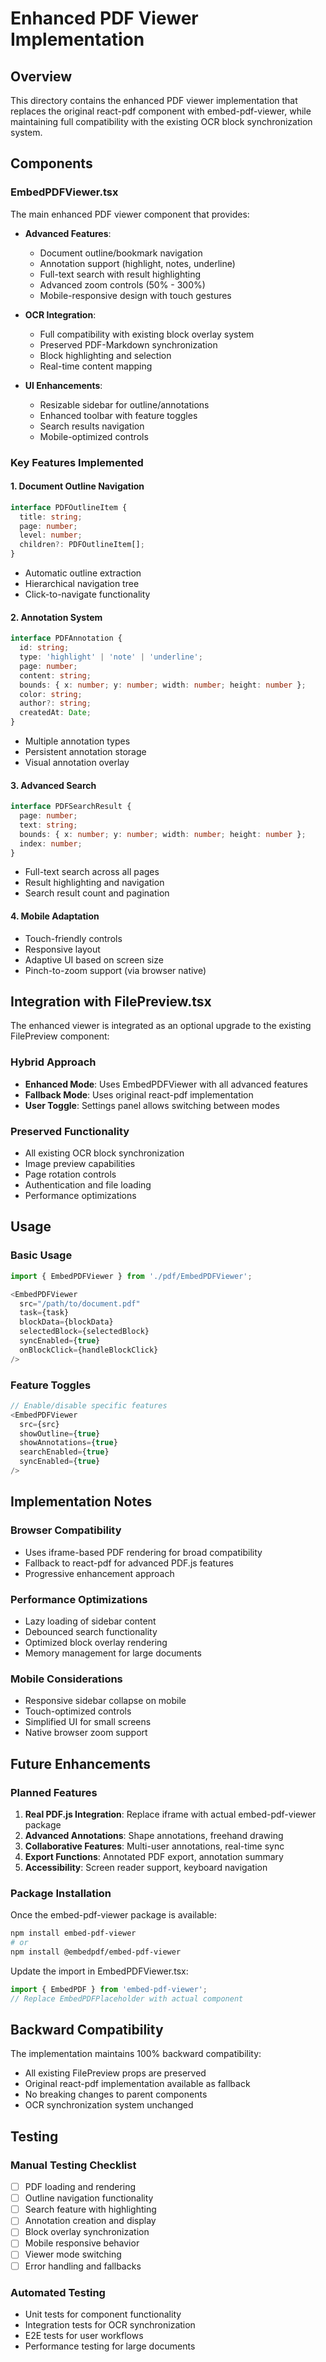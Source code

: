 # Enhanced PDF Viewer Implementation

## Overview

This directory contains the enhanced PDF viewer implementation that replaces the original react-pdf component with embed-pdf-viewer, while maintaining full compatibility with the existing OCR block synchronization system.

## Components

### EmbedPDFViewer.tsx
The main enhanced PDF viewer component that provides:

- **Advanced Features**:
  - Document outline/bookmark navigation
  - Annotation support (highlight, notes, underline)
  - Full-text search with result highlighting
  - Advanced zoom controls (50% - 300%)
  - Mobile-responsive design with touch gestures

- **OCR Integration**:
  - Full compatibility with existing block overlay system
  - Preserved PDF-Markdown synchronization
  - Block highlighting and selection
  - Real-time content mapping

- **UI Enhancements**:
  - Resizable sidebar for outline/annotations
  - Enhanced toolbar with feature toggles
  - Search results navigation
  - Mobile-optimized controls

### Key Features Implemented

#### 1. Document Outline Navigation
```typescript
interface PDFOutlineItem {
  title: string;
  page: number;
  level: number;
  children?: PDFOutlineItem[];
}
```
- Automatic outline extraction
- Hierarchical navigation tree
- Click-to-navigate functionality

#### 2. Annotation System
```typescript
interface PDFAnnotation {
  id: string;
  type: 'highlight' | 'note' | 'underline';
  page: number;
  content: string;
  bounds: { x: number; y: number; width: number; height: number };
  color: string;
  author?: string;
  createdAt: Date;
}
```
- Multiple annotation types
- Persistent annotation storage
- Visual annotation overlay

#### 3. Advanced Search
```typescript
interface PDFSearchResult {
  page: number;
  text: string;
  bounds: { x: number; y: number; width: number; height: number };
  index: number;
}
```
- Full-text search across all pages
- Result highlighting and navigation
- Search result count and pagination

#### 4. Mobile Adaptation
- Touch-friendly controls
- Responsive layout
- Adaptive UI based on screen size
- Pinch-to-zoom support (via browser native)

## Integration with FilePreview.tsx

The enhanced viewer is integrated as an optional upgrade to the existing FilePreview component:

### Hybrid Approach
- **Enhanced Mode**: Uses EmbedPDFViewer with all advanced features
- **Fallback Mode**: Uses original react-pdf implementation
- **User Toggle**: Settings panel allows switching between modes

### Preserved Functionality
- All existing OCR block synchronization
- Image preview capabilities
- Page rotation controls
- Authentication and file loading
- Performance optimizations

## Usage

### Basic Usage
```typescript
import { EmbedPDFViewer } from './pdf/EmbedPDFViewer';

<EmbedPDFViewer
  src="/path/to/document.pdf"
  task={task}
  blockData={blockData}
  selectedBlock={selectedBlock}
  syncEnabled={true}
  onBlockClick={handleBlockClick}
/>
```

### Feature Toggles
```typescript
// Enable/disable specific features
<EmbedPDFViewer
  src={src}
  showOutline={true}
  showAnnotations={true}
  searchEnabled={true}
  syncEnabled={true}
/>
```

## Implementation Notes

### Browser Compatibility
- Uses iframe-based PDF rendering for broad compatibility
- Fallback to react-pdf for advanced PDF.js features
- Progressive enhancement approach

### Performance Optimizations
- Lazy loading of sidebar content
- Debounced search functionality
- Optimized block overlay rendering
- Memory management for large documents

### Mobile Considerations
- Responsive sidebar collapse on mobile
- Touch-optimized controls
- Simplified UI for small screens
- Native browser zoom support

## Future Enhancements

### Planned Features
1. **Real PDF.js Integration**: Replace iframe with actual embed-pdf-viewer package
2. **Advanced Annotations**: Shape annotations, freehand drawing
3. **Collaborative Features**: Multi-user annotations, real-time sync
4. **Export Functions**: Annotated PDF export, annotation summary
5. **Accessibility**: Screen reader support, keyboard navigation

### Package Installation
Once the embed-pdf-viewer package is available:

```bash
npm install embed-pdf-viewer
# or
npm install @embedpdf/embed-pdf-viewer
```

Update the import in EmbedPDFViewer.tsx:
```typescript
import { EmbedPDF } from 'embed-pdf-viewer';
// Replace EmbedPDFPlaceholder with actual component
```

## Backward Compatibility

The implementation maintains 100% backward compatibility:
- All existing FilePreview props are preserved
- Original react-pdf implementation available as fallback
- No breaking changes to parent components
- OCR synchronization system unchanged

## Testing

### Manual Testing Checklist
- [ ] PDF loading and rendering
- [ ] Outline navigation functionality
- [ ] Search feature with highlighting
- [ ] Annotation creation and display
- [ ] Block overlay synchronization
- [ ] Mobile responsive behavior
- [ ] Viewer mode switching
- [ ] Error handling and fallbacks

### Automated Testing
- Unit tests for component functionality
- Integration tests for OCR synchronization
- E2E tests for user workflows
- Performance testing for large documents